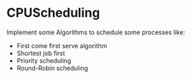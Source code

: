# CPUScheduling

Implement some Algorithms to schedule some processes like:
- First come first serve algorithm
- Shortest job first
- Priority scheduling
- Round-Robin scheduling
